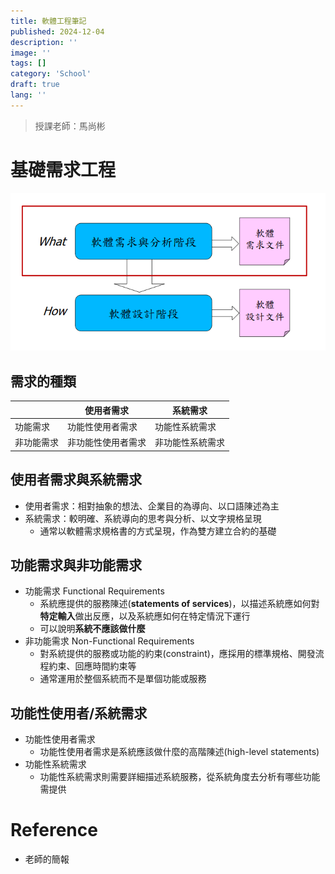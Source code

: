 ```yaml
---
title: 軟體工程筆記
published: 2024-12-04
description: ''
image: ''
tags: []
category: 'School'
draft: true 
lang: ''
---
```


> 授課老師：馬尚彬

# 基礎需求工程

![alt text](image.png)

## 需求的種類

||使用者需求|系統需求|
|---|---|----|
|功能需求|功能性使用者需求|功能性系統需求|
|非功能需求|非功能性使用者需求|非功能性系統需求|

## 使用者需求與系統需求
* 使用者需求：相對抽象的想法、企業目的為導向、以口語陳述為主
* 系統需求：較明確、系統導向的思考與分析、以文字規格呈現
    * 通常以軟體需求規格書的方式呈現，作為雙方建立合約的基礎

## 功能需求與非功能需求
* 功能需求 Functional Requirements
    * 系統應提供的服務陳述(**statements of services**)，以描述系統應如何對**特定輸入**做出反應，以及系統應如何在特定情況下運行
    * 可以說明**系統不應該做什麼**
* 非功能需求 Non-Functional Requirements 
    * 對系統提供的服務或功能的約束(constraint)，應採用的標準規格、開發流程約束、回應時間約束等
    * 通常運用於整個系統而不是單個功能或服務
## 功能性使用者/系統需求
* 功能性使用者需求
    * 功能性使用者需求是系統應該做什麼的高階陳述(high-level statements)
* 功能性系統需求
    * 功能性系統需求則需要詳細描述系統服務，從系統角度去分析有哪些功能需提供


# Reference
* 老師的簡報